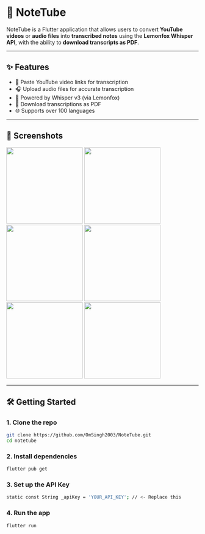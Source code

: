 # 📒 NoteTube

NoteTube is a Flutter application that allows users to convert **YouTube videos** or **audio files** into **transcribed notes** using the **Lemonfox Whisper API**, with the ability to **download transcripts as PDF**.

---

## ✨ Features

- 🎥 Paste YouTube video links for transcription
- 🎧 Upload audio files for accurate transcription
- 🤖 Powered by Whisper v3 (via Lemonfox)
- 📄 Download transcriptions as PDF
- 🌐 Supports over 100 languages

---

## 📸 Screenshots

<p float="left">
  <img src="https://github.com/user-attachments/assets/bbeb9e71-805e-4cf9-b00f-ab2980465aaf" width="200" />
  <img src="https://github.com/user-attachments/assets/d0595bac-8af7-45ca-a5ad-d683742883a1" width="200" />
  <img src="https://github.com/user-attachments/assets/3359c744-243c-4fed-96df-8b6280e9275e" width="200" />
  <img src="https://github.com/user-attachments/assets/623157a4-4a1c-4a77-94dc-5c103ce529e7" width="200" />
  <img src="https://github.com/user-attachments/assets/b8d43f85-bf13-4ce6-b774-924422d75cb4" width="200" />
  <img src="https://github.com/user-attachments/assets/594fd741-60a6-4a7e-82f4-653405d7b7ce" width="200" />
</p>

---

## 🛠️ Getting Started

### 1. Clone the repo

```bash
git clone https://github.com/OmSingh2003/NoteTube.git
cd notetube
```
### 2. Install dependencies

```bash
flutter pub get
```
### 3. Set up the API Key

```bash
static const String _apiKey = 'YOUR_API_KEY'; // <- Replace this
```

### 4. Run the app

```bash
flutter run
```
